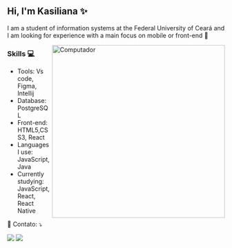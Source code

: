 ## Hi, I'm Kasiliana :sparkles:

I am a student of information systems at the Federal University of Ceará and I am looking for experience with a main focus on mobile or front-end :book: 

  <!--<img align="right" width="300" src="https://i2.wp.com/allhtaccess.info/wp-content/uploads/2018/03/programming.gif?fit=1281%2C716&ssl=1" /> -->
  
  <!--<img src="https://raw.githubusercontent.com/MicaelliMedeiros/micaellimedeiros/master/image/computer-illustration.png" min-width="400px" max-width="400px" width="400px" align="right" alt="Computador">-->

  <img src="https://raw.githubusercontent.com/MicaelliMedeiros/micaellimedeiros/master/image/computer-illustration.png" min-width="400px" max-width="400px" width="400px" align="right" alt="Computador">


### Skills :computer: 

  * Tools: Vs code, Figma, Intellij
  * Database: PostgreSQL 
  * Front-end: HTML5,CSS3, React
  * Languages I use: JavaScript, Java 
  * Currently studying: JavaScript, React, React Native


<p align="left">
  💌 Contato: ⤵️
</p>

<p align="left">
  <a href="#" alt="Linkedin">
  <img src="https://img.shields.io/badge/-Linkedin-0e76a8?style=flat-square&logo=Linkedin&logoColor=white&link=https://www.linkedin.com/in/kasiliana-oliveira/" /></a>
  
  <a href="#" alt="Instagram">
  <img src="https://img.shields.io/badge/-Instagram-DF0174?style=flat-square&labelColor=DF0174&logo=instagram&logoColor=white&link=https://www.instagram.com/kasilianaa/"/></a>
</p>  


